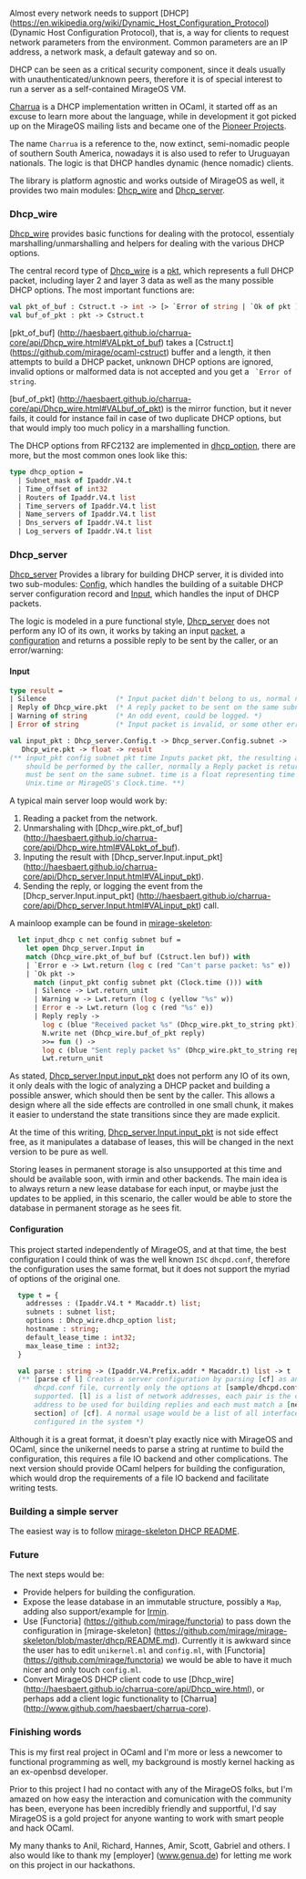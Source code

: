 Almost every network needs to support [DHCP]
(https://en.wikipedia.org/wiki/Dynamic_Host_Configuration_Protocol) (Dynamic
Host Configuration Protocol), that is, a way for clients to request network
parameters from the environment. Common parameters are an IP address, a network
mask, a default gateway and so on.

DHCP can be seen as a critical security component, since it deals usually with
unauthenticated/unknown peers, therefore it is of special interest to run a
server as a self-contained MirageOS VM.

[Charrua](http://www.github.com/haesbaert/charrua-core) is a DHCP implementation
written in OCaml, it started off as an excuse to learn more about the language,
while in development it got picked up on the MirageOS mailing lists and became one
of the [Pioneer
Projects](https://github.com/mirage/mirage-www/wiki/Pioneer-Projects).

The name `Charrua` is a reference to the, now extinct, semi-nomadic people of
southern South America, nowadays it is also used to refer to Uruguayan
nationals. The logic is that DHCP handles dynamic (hence nomadic) clients.

The library is platform agnostic and works outside of MirageOS as well, it
provides two main modules:
[Dhcp_wire](http://haesbaert.github.io/charrua-core/api/Dhcp_wire.html) and
[Dhcp_server](http://haesbaert.github.io/charrua-core/api/Dhcp_server.html).

### Dhcp_wire

[Dhcp_wire](http://haesbaert.github.io/charrua-core/api/Dhcp_wire.html) provides
basic functions for dealing with the protocol, essentialy
marshalling/unmarshalling and helpers for dealing with the various DHCP options.

The central record type of
[Dhcp_wire](http://haesbaert.github.io/charrua-core/api/Dhcp_wire.html) is a
[pkt](http://haesbaert.github.io/charrua-core/api/Dhcp_wire.html#TYPEpkt), which
represents a full DHCP packet, including layer 2 and layer 3 data as well as the
many possible DHCP options. The most important functions are:

```ocaml
val pkt_of_buf : Cstruct.t -> int -> [> `Error of string | `Ok of pkt ]
val buf_of_pkt : pkt -> Cstruct.t
```

[pkt_of_buf]
(http://haesbaert.github.io/charrua-core/api/Dhcp_wire.html#VALpkt_of_buf) takes
a [Cstruct.t] (https://github.com/mirage/ocaml-cstruct) buffer and a length, it
then attempts to build a DHCP packet, unknown DHCP options are ignored, invalid
options or malformed data is not accepted and you get a `` `Error of string``.

[buf_of_pkt]
(http://haesbaert.github.io/charrua-core/api/Dhcp_wire.html#VALbuf_of_pkt) is
the mirror function, but it never fails, it could for instance fail in case of
two duplicate DHCP options, but that would imply too much policy in a
marshalling function.

The DHCP options from RFC2132 are implemented in
[dhcp_option](http://haesbaert.github.io/charrua-core/api/Dhcp_wire.html#TYPEdhcp_option),
there are more, but the most common ones look like this:

```ocaml
type dhcp_option =
  | Subnet_mask of Ipaddr.V4.t
  | Time_offset of int32
  | Routers of Ipaddr.V4.t list
  | Time_servers of Ipaddr.V4.t list
  | Name_servers of Ipaddr.V4.t list
  | Dns_servers of Ipaddr.V4.t list
  | Log_servers of Ipaddr.V4.t list
```

### Dhcp_server

[Dhcp_server](http://haesbaert.github.io/charrua-core/api/Dhcp_server.html)
Provides a library for building DHCP server, it is divided into two sub-modules:
[Config](http://haesbaert.github.io/charrua-core/api/Dhcp_server.Config.html),
which handles the building of a suitable DHCP server configuration record and
[Input](http://haesbaert.github.io/charrua-core/api/Dhcp_server.Config.html),
which handles the input of DHCP packets.

The logic is modeled in a pure functional style,
[Dhcp_server](http://haesbaert.github.io/charrua-core/api/Dhcp_server.html) does
not perform any IO of its own, it works by taking an input
[packet](http://haesbaert.github.io/charrua-core/api/Dhcp_wire.html#TYPEpkt),
 a
 [configuration](http://haesbaert.github.io/charrua-core/api/Dhcp_server.Config.html#TYPEt)
 and returns a possible reply to be sent by the caller, or an error/warning:

#### Input

```ocaml
type result = 
| Silence                 (* Input packet didn't belong to us, normal nop event. *)
| Reply of Dhcp_wire.pkt  (* A reply packet to be sent on the same subnet. *)
| Warning of string       (* An odd event, could be logged. *)
| Error of string         (* Input packet is invalid, or some other error ocurred. *)

val input_pkt : Dhcp_server.Config.t -> Dhcp_server.Config.subnet ->
   Dhcp_wire.pkt -> float -> result
(** input_pkt config subnet pkt time Inputs packet pkt, the resulting action
    should be performed by the caller, normally a Reply packet is returned and
    must be sent on the same subnet. time is a float representing time as in
    Unix.time or MirageOS's Clock.time. **)
```

A typical main server loop would work by:
 1. Reading a packet from the network.
 2. Unmarshaling with [Dhcp_wire.pkt_of_buf]
(http://haesbaert.github.io/charrua-core/api/Dhcp_wire.html#VALpkt_of_buf).
 3. Inputing the result with [Dhcp_server.Input.input_pkt]
(http://haesbaert.github.io/charrua-core/api/Dhcp_server.Input.html#VALinput_pkt).
 4. Sending the reply, or logging the event from the [Dhcp_server.Input.input_pkt]
(http://haesbaert.github.io/charrua-core/api/Dhcp_server.Input.html#VALinput_pkt) call.

A mainloop example can be found in
[mirage-skeleton](https://github.com/mirage/mirage-skeleton/blob/master/dhcp/unikernel.ml#L28):

```ocaml
  let input_dhcp c net config subnet buf =
    let open Dhcp_server.Input in
    match (Dhcp_wire.pkt_of_buf buf (Cstruct.len buf)) with
    | `Error e -> Lwt.return (log c (red "Can't parse packet: %s" e))
    | `Ok pkt ->
      match (input_pkt config subnet pkt (Clock.time ())) with
      | Silence -> Lwt.return_unit
      | Warning w -> Lwt.return (log c (yellow "%s" w))
      | Error e -> Lwt.return (log c (red "%s" e))
      | Reply reply ->
        log c (blue "Received packet %s" (Dhcp_wire.pkt_to_string pkt));
        N.write net (Dhcp_wire.buf_of_pkt reply)
        >>= fun () ->
        log c (blue "Sent reply packet %s" (Dhcp_wire.pkt_to_string reply));
        Lwt.return_unit
```

As stated,
[Dhcp_server.Input.input_pkt](http://haesbaert.github.io/charrua-core/api/Dhcp_server.Input.html#VALinput_pkt)
does not perform any IO of its own, it only deals with the logic of analyzing a
DHCP packet and building a possible answer, which should then be sent by the
caller. This allows a design where all the side effects are controlled in one
small chunk, it makes it easier to understand the state transitions since they
are made explicit.

At the time of this writing,
[Dhcp_server.Input.input_pkt](http://haesbaert.github.io/charrua-core/api/Dhcp_server.Input.html#VALinput_pkt)
is not side effect free, as it manipulates a database of leases, this will be
changed in the next version to be pure as well.

Storing leases in permanent storage is also unsupported at this time and
should be available soon, with irmin and other backends. The main idea is to
always return a new lease database for each input, or maybe just the updates to
be applied, in this scenario, the caller would be able to store the database in
permanent storage as he sees fit.

#### Configuration

This project started independently of MirageOS, and at that time, the best
configuration I could think of was the well known `ISC` `dhcpd.conf`, therefore
the configuration uses the same format, but it does not support the myriad of
options of the original one.

```ocaml
  type t = {
    addresses : (Ipaddr.V4.t * Macaddr.t) list;
    subnets : subnet list;
    options : Dhcp_wire.dhcp_option list;
    hostname : string;
    default_lease_time : int32;
    max_lease_time : int32;
  }

  val parse : string -> (Ipaddr.V4.Prefix.addr * Macaddr.t) list -> t
  (** [parse cf l] Creates a server configuration by parsing [cf] as an ISC
      dhcpd.conf file, currently only the options at [sample/dhcpd.conf] are
      supported. [l] is a list of network addresses, each pair is the output
      address to be used for building replies and each must match a [network
      section] of [cf]. A normal usage would be a list of all interfaces
      configured in the system *)
```

Although it is a great format, it doesn't play exactly nice with MirageOS and
OCaml, since the unikernel needs to parse a string at runtime to build the
configuration, this requires a file IO backend and other complications. The
next version should provide OCaml helpers for building the configuration, which
would drop the requirements of a file IO backend and facilitate writing tests.

### Building a simple server

The easiest way is to follow [mirage-skeleton DHCP
README](https://github.com/mirage/mirage-skeleton/blob/master/dhcp/README.md).

### Future

The next steps would be:

* Provide helpers for building the configuration.
* Expose the lease database in an immutable structure, possibly a `Map`, adding
also support/example for [Irmin](https://github.com/mirage/irmin).
* Use [Functoria] (https://github.com/mirage/functoria) to pass down the
configuration in [mirage-skeleton]
(https://github.com/mirage/mirage-skeleton/blob/master/dhcp/README.md). Currently
it is awkward since the user has to edit `unikernel.ml` and `config.ml`, with
[Functoria] (https://github.com/mirage/functoria) we would be able to have it
much nicer and only touch `config.ml`.
* Convert MirageOS DHCP client code to use [Dhcp_wire]
(http://haesbaert.github.io/charrua-core/api/Dhcp_wire.html), or perhaps add a
client logic functionality to [Charrua]
(http://www.github.com/haesbaert/charrua-core).

### Finishing words

This is my first real project in OCaml and I'm more or less a newcomer to
functional programming as well, my background is mostly kernel hacking as an
ex-openbsd developer.

Prior to this project I had no contact with any of the MirageOS folks, but I'm
amazed on how easy the interaction and comunication with the community has been,
everyone has been incredibly friendly and supportful, I'd say MirageOS is a gold
project for anyone wanting to work with smart people and hack OCaml.

My many thanks to Anil, Richard, Hannes, Amir, Scott, Gabriel and others. I also
would like to thank my [employer] (www.genua.de) for letting me work on this
project in our hackathons.
